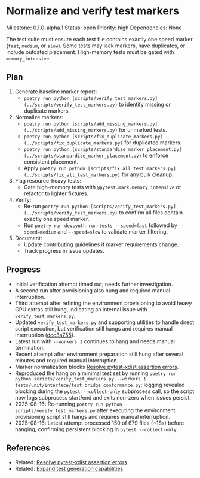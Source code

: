 # Normalize and verify test markers
Milestone: 0.1.0-alpha.1
Status: open
Priority: high
Dependencies: None


The test suite must ensure each test file contains exactly one speed marker (`fast`, `medium`, or `slow`). Some tests may lack markers, have duplicates, or include outdated placement. High-memory tests must be gated with `memory_intensive`.

## Plan
1. Generate baseline marker report:
   - `poetry run python [scripts/verify_test_markers.py](../scripts/verify_test_markers.py)` to identify missing or duplicate markers.
2. Normalize markers:
   - `poetry run python [scripts/add_missing_markers.py](../scripts/add_missing_markers.py)` for unmarked tests.
   - `poetry run python [scripts/fix_duplicate_markers.py](../scripts/fix_duplicate_markers.py)` for duplicated markers.
   - `poetry run python [scripts/standardize_marker_placement.py](../scripts/standardize_marker_placement.py)` to enforce consistent placement.
   - Apply `poetry run python [scripts/fix_all_test_markers.py](../scripts/fix_all_test_markers.py)` for any bulk cleanup.
3. Flag resource-heavy tests:
   - Gate high-memory tests with `@pytest.mark.memory_intensive` or refactor to lighter fixtures.
4. Verify:
   - Re-run `poetry run python [scripts/verify_test_markers.py](../scripts/verify_test_markers.py)` to confirm all files contain exactly one speed marker.
   - Run `poetry run devsynth run-tests --speed=fast` followed by `--speed=medium` and `--speed=slow` to validate marker filtering.
5. Document:
   - Update contributing guidelines if marker requirements change.
   - Track progress in issue updates.

## Progress

- Initial verification attempt timed out; needs further investigation.
- A second run after provisioning also hung and required manual interruption.
- Third attempt after refining the environment provisioning to avoid heavy GPU extras still hung, indicating an internal issue with `verify_test_markers.py`.
- Updated `verify_test_markers.py` and supporting utilities to handle direct script execution, but verification still hangs and requires manual interruption ([dcc3a755](../commit/dcc3a755)).
- Latest run with `--workers 1` continues to hang and needs manual termination.
- Recent attempt after environment preparation still hung after several minutes and required manual interruption.
- Marker normalization blocks [Resolve pytest-xdist assertion errors](Resolve-pytest-xdist-assertion-errors.md).
- Reproduced the hang on a minimal test set by running `poetry run python scripts/verify_test_markers.py --workers 1 tests/unit/interface/test_bridge_conformance.py`; logging revealed blocking during the `pytest --collect-only` subprocess call, so the script now logs subprocess start/end and exits non-zero when issues persist.
- 2025-08-16: Re-running `poetry run python scripts/verify_test_markers.py` after executing the environment provisioning script still hangs and requires manual interruption.
- 2025-08-16: Latest attempt processed 150 of 679 files (~18s) before hanging, confirming persistent blocking in `pytest --collect-only`.

## References

- Related: [Resolve pytest-xdist assertion errors](Resolve-pytest-xdist-assertion-errors.md)
- Related: [Expand test generation capabilities](Expand-test-generation-capabilities.md)
